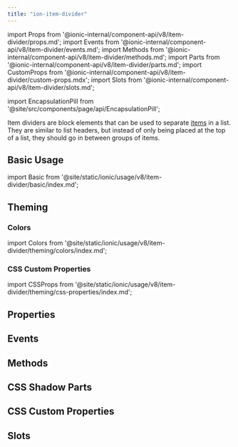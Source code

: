 ```yaml
---
title: "ion-item-divider"
---
```


import Props from '@ionic-internal/component-api/v8/item-divider/props.md';
import Events from '@ionic-internal/component-api/v8/item-divider/events.md';
import Methods from '@ionic-internal/component-api/v8/item-divider/methods.md';
import Parts from '@ionic-internal/component-api/v8/item-divider/parts.md';
import CustomProps from '@ionic-internal/component-api/v8/item-divider/custom-props.mdx';
import Slots from '@ionic-internal/component-api/v8/item-divider/slots.md';

<head>
  <title>ion-item-divider: Item Divider Block Element for Ionic Apps</title>
  <meta name="description" content="Item Dividers are block elements that can be used to separate items in a list. They are similar to list headers, but instead, go in between groups of items." />
</head>

import EncapsulationPill from '@site/src/components/page/api/EncapsulationPill';

<EncapsulationPill type="shadow" />

Item dividers are block elements that can be used to separate [items](./item) in a list. They are similar to list headers, but instead of only being placed at the top of a list, they should go in between groups of items.

## Basic Usage

import Basic from '@site/static/ionic/usage/v8/item-divider/basic/index.md';

<Basic />

## Theming

### Colors

import Colors from '@site/static/ionic/usage/v8/item-divider/theming/colors/index.md';

<Colors />

### CSS Custom Properties

import CSSProps from '@site/static/ionic/usage/v8/item-divider/theming/css-properties/index.md';

<CSSProps />

## Properties

<Props />

## Events

<Events />

## Methods

<Methods />

## CSS Shadow Parts

<Parts />

## CSS Custom Properties

<CustomProps />

## Slots

<Slots />
